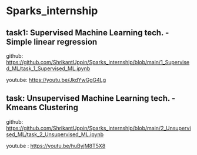 # Sparks_internship

 ## task1: Supervised Machine Learning tech. -Simple linear regression
github: https://github.com/ShrikantUppin/Sparks_internship/blob/main/1_Supervised_ML/task_1_Supervised_ML.ipynb

youtube: https://youtu.be/JkdYwGgG4Lg


## task: Unsupervised Machine Learning tech. -Kmeans Clustering

github: https://github.com/ShrikantUppin/Sparks_internship/blob/main/2_Unsupervised_ML/task_2_Unsupervised_ML.ipynb

youtube : https://youtu.be/huByjM8T5X8
